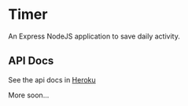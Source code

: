 # Timer 

An Express NodeJS application to save  daily activity.

## API Docs

See the api docs in [Heroku](http://immense-reaches-20362.herokuapp.com/docs/)

More soon...